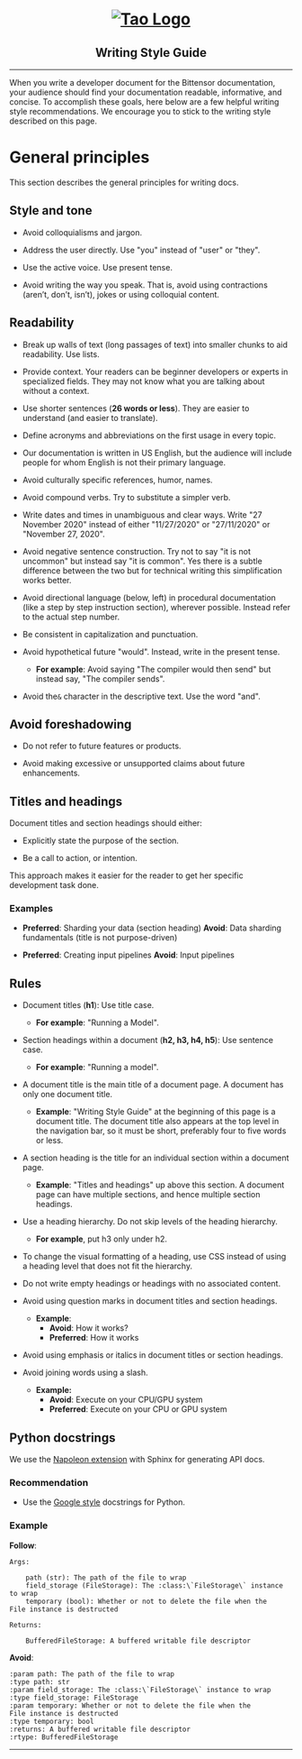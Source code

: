 <h1 align="center">
  <a href="https://www.docs.learnbittensor.org">
    <img alt="Tao Logo" src="./static/img/tao-logo.png" />
  </a>
</h1>
<h2 align="center">Writing Style Guide</h2>

-----------------------------------------------------------------------------

When you write a developer document for the Bittensor documentation, your audience should find your documentation readable, informative, and concise. To accomplish these goals, here below are a few helpful writing style recommendations. We encourage you to stick to the writing style described on this page.

# General principles

This section describes the general principles for writing docs. 

## Style and tone

- Avoid colloquialisms and jargon.

- Address the user directly. Use "you" instead of "user" or "they".

- Use the active voice. Use present tense.

- Avoid writing the way you speak. That is, avoid using contractions (aren’t, don’t, isn’t), jokes or using colloquial content.

## Readability

- Break up walls of text (long passages of text) into smaller chunks to aid readability. Use lists.

- Provide context. Your readers can be beginner developers or experts in specialized fields. They may not know what you are talking about without a context.

- Use shorter sentences (**26 words or less**). They are easier to understand (and easier to translate).

- Define acronyms and abbreviations on the first usage in every topic.

- Our documentation is written in US English, but the audience will include people for whom English is not their primary language. 

- Avoid culturally specific references, humor, names.

- Avoid compound verbs. Try to substitute a simpler verb.

- Write dates and times in unambiguous and clear ways. Write "27 November 2020" instead of either "11/27/2020" or "27/11/2020" or "November 27, 2020".

- Avoid negative sentence construction. Try not to say "it is not uncommon" but instead say "it is common". Yes there is a subtle difference between the two but for technical writing this simplification works better.

- Avoid directional language (below, left) in procedural documentation (like a step by step instruction section), wherever possible. Instead refer to the actual step number.

- Be consistent in capitalization and punctuation.

- Avoid hypothetical future "would". Instead, write in the present tense. 
  - **For example**: Avoid saying "The compiler would then send" but instead say, "The compiler sends".

- Avoid the`&` character in the descriptive text. Use the word "and".

## Avoid foreshadowing

- Do not refer to future features or products. 

- Avoid making excessive or unsupported claims about future enhancements.

## Titles and headings

Document titles and section headings should either:

- Explicitly state the purpose of the section.

- Be a call to action, or intention.

This approach makes it easier for the reader to get her specific development task done.

### Examples

- **Preferred**: Sharding your data (section heading)
  **Avoid**: Data sharding fundamentals (title is not purpose-driven)

- **Preferred**: Creating input pipelines
  **Avoid**: Input pipelines

## Rules

- Document titles (**h1**): Use title case. 
  - **For example**: "Running a Model".

- Section headings within a document (**h2, h3, h4, h5**): Use sentence case. 
  - **For example**: "Running a model".

- A document title is the main title of a document page. A document has only one document title. 
  - **Example**: "Writing Style Guide" at the beginning of this page is a document title. The document title also appears at the top level in the navigation bar, so it must be short, preferably four to five words or less.

- A section heading is the title for an individual section within a document page. 
  - **Example**: "Titles and headings" up above this section. A document page can have multiple sections, and hence multiple section headings.

- Use a heading hierarchy. Do not skip levels of the heading hierarchy. 
  - **For example**, put h3 only under h2.

- To change the visual formatting of a heading, use CSS instead of using a heading level that does not fit the hierarchy.

- Do not write empty headings or headings with no associated content.

- Avoid using question marks in document titles and section headings.
  - **Example**:
    - **Avoid**: How it works?
    - **Preferred**: How it works

- Avoid using emphasis or italics in document titles or section headings.

- Avoid joining words using a slash.
  - **Example:**
    - **Avoid**: Execute on your CPU/GPU system
    - **Preferred**: Execute on your CPU or GPU system

## Python docstrings

We use the [Napoleon extension](https://sphinxcontrib-napoleon.readthedocs.io/en/latest/) with Sphinx for generating API docs.

### Recommendation

- Use the [Google style](https://sphinxcontrib-napoleon.readthedocs.io/en/latest/example_google.html#example-google) docstrings for Python.

### Example

**Follow**:

```
Args:

    path (str): The path of the file to wrap
    field_storage (FileStorage): The :class:\`FileStorage\` instance to wrap
    temporary (bool): Whether or not to delete the file when the File instance is destructed

Returns:

    BufferedFileStorage: A buffered writable file descriptor

```

**Avoid**:

```
:param path: The path of the file to wrap
:type path: str
:param field_storage: The :class:\`FileStorage\` instance to wrap
:type field_storage: FileStorage
:param temporary: Whether or not to delete the file when the File instance is destructed
:type temporary: bool
:returns: A buffered writable file descriptor
:rtype: BufferedFileStorage

```

---
